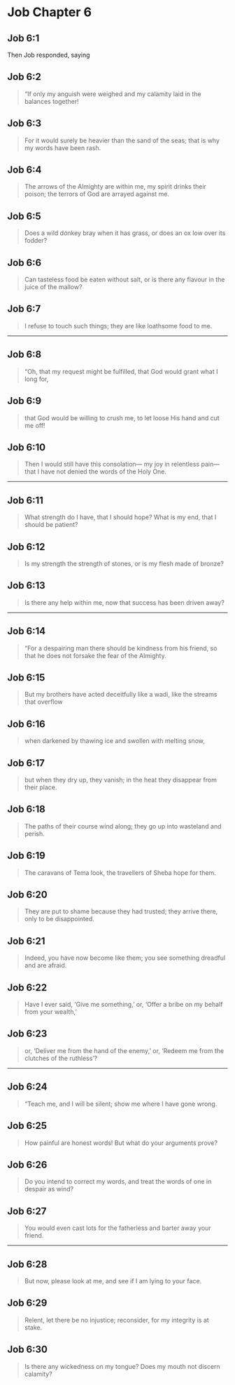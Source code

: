 # Job Chapter 6

## Job 6:1

Then Job responded, saying

## Job 6:2

> “If only my anguish were weighed
> and my calamity laid in the balances together!

## Job 6:3

> For it would surely be heavier than the sand of the seas;
> that is why my words have been rash.

## Job 6:4

> The arrows of the Almighty are within me,
> my spirit drinks their poison;
> the terrors of God are arrayed against me.

## Job 6:5

> Does a wild donkey bray when it has grass,
> or does an ox low over its fodder?

## Job 6:6

> Can tasteless food be eaten without salt,
> or is there any flavour in the juice of the mallow?

## Job 6:7

> I refuse to touch such things;
> they are like loathsome food to me.

---

## Job 6:8

> “Oh, that my request might be fulfilled,
> that God would grant what I long for,

## Job 6:9

> that God would be willing to crush me,
> to let loose His hand and cut me off!

## Job 6:10

> Then I would still have this consolation—
> my joy in relentless pain—
> that I have not denied the words of the Holy One.

---

## Job 6:11

> What strength do I have, that I should hope?
> What is my end, that I should be patient?

## Job 6:12

> Is my strength the strength of stones,
> or is my flesh made of bronze?

## Job 6:13

> Is there any help within me,
> now that success has been driven away?

---

## Job 6:14

> “For a despairing man there should be kindness from his friend,
> so that he does not forsake the fear of the Almighty.

## Job 6:15

> But my brothers have acted deceitfully like a wadi,
> like the streams that overflow

## Job 6:16

> when darkened by thawing ice
> and swollen with melting snow,

## Job 6:17

> but when they dry up, they vanish;
> in the heat they disappear from their place.

## Job 6:18

> The paths of their course wind along;
> they go up into wasteland and perish.

## Job 6:19

> The caravans of Tema look,
> the travellers of Sheba hope for them.

## Job 6:20

> They are put to shame because they had trusted;
> they arrive there, only to be disappointed.

## Job 6:21

> Indeed, you have now become like them;
> you see something dreadful and are afraid.

## Job 6:22

> Have I ever said, ‘Give me something,’ or,
> ‘Offer a bribe on my behalf from your wealth,’

## Job 6:23

> or, ‘Deliver me from the hand of the enemy,’
> or, ‘Redeem me from the clutches of the ruthless’?

---

## Job 6:24

> “Teach me, and I will be silent;
> show me where I have gone wrong.

## Job 6:25

> How painful are honest words!
> But what do your arguments prove?

## Job 6:26

> Do you intend to correct my words,
> and treat the words of one in despair as wind?

## Job 6:27

> You would even cast lots for the fatherless
> and barter away your friend.

---

## Job 6:28

> But now, please look at me,
> and see if I am lying to your face.

## Job 6:29

> Relent, let there be no injustice;
> reconsider, for my integrity is at stake.

## Job 6:30

> Is there any wickedness on my tongue?
> Does my mouth not discern calamity?
